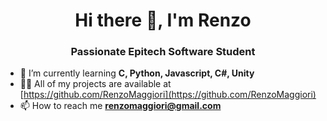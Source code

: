 <h1 align="center">Hi there 👋, I'm Renzo</h1>
<h3 align="center">Passionate Epitech Software Student</h3>

- 🌱 I’m currently learning **C, Python, Javascript, C#, Unity**
- 👨‍💻 All of my projects are available at [https://github.com/RenzoMaggiori](https://github.com/RenzoMaggiori)
- 📫 How to reach me **renzomaggiori@gmail.com**
<!--
**RenzoMaggiori/RenzoMaggiori** is a ✨ _special_ ✨ repository because its `README.md` (this file) appears on your GitHub profile.

Here are some ideas to get you started:

- 🔭 I’m currently working on ...
- 🌱 I’m currently learning ...
- 👯 I’m looking to collaborate on ...
- 🤔 I’m looking for help with ...
- 💬 Ask me about ...
- 📫 How to reach me: ...
- 😄 Pronouns: ...
- ⚡ Fun fact: ...
-->
